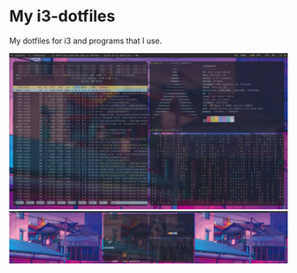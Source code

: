 # My i3-dotfiles
My dotfiles for i3 and programs that I use.

<img src="/single_example.png" alt="Example picture" title="Example picture of 1 monitor">
<img src="/example.png" alt="Example picture" title="Example picture of multiple monitors">
